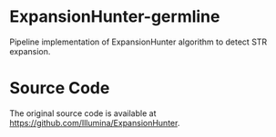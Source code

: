 # ExpansionHunter-germline
Pipeline implementation of ExpansionHunter algorithm to detect STR expansion.

# Source Code
The original source code is available at https://github.com/Illumina/ExpansionHunter.
